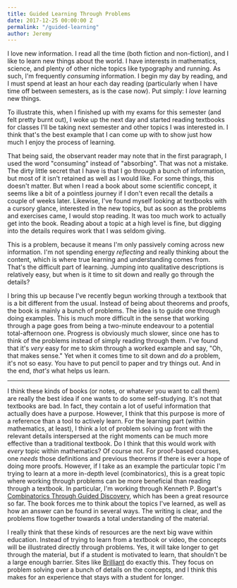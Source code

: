 ```yaml
---
title: Guided Learning Through Problems
date: 2017-12-25 00:00:00 Z
permalink: "/guided-learning"
author: Jeremy
---
```


I love new information. I read all the time (both fiction and non-fiction), and I like to learn new things about the world. I have interests in mathematics, science, and plenty of other niche topics like typography and running. As such, I'm frequently *consuming* information. I begin my day by reading, and I must spend at least an hour each day reading (particularly when I have time off between semesters, as is the case now). Put simply: I *love* learning new things.

To illustrate this, when I finished up with my exams for this semester (and felt pretty burnt out), I woke up the next day and started reading textbooks for classes I'll be taking next semester and other topics I was interested in. I think that's the best example that I can come up with to show just how much I enjoy the process of learning.

That being said, the observant reader may note that in the first paragraph, I used the word "consuming" instead of "absorbing". That was not a mistake. The dirty little secret that I have is that I go through a bunch of information, but most of it isn't retained as well as I would like. For some things, this doesn't matter. But when I read a book about some scientific concept, it seems like a bit of a pointless journey if I don't even recall the details a couple of weeks later. Likewise, I've found myself looking at textbooks with a cursory glance, interested in the new topics, but as soon as the problems and exercises came, I would stop reading. It was too much work to actually get into the book. Reading about a topic at a high level is fine, but digging into the details requires work that I was seldom giving.

This is a problem, because it means I'm only passively coming across new information. I'm not spending energy *reflecting* and really thinking about the content, which is where true learning and understanding comes from. That's the difficult part of learning. Jumping into qualitative descriptions is relatively easy, but when is it time to sit down and really go through the details?

I bring this up because I've recently begun working through a textbook that is a bit different from the usual. Instead of being about theorems and proofs, the book is mainly a bunch of problems. The idea is to guide one through doing examples. This is much more difficult in the sense that working through a page goes from being a two-minute endeavour to a potential total-afternoon one. Progress is obviously much slower, since one has to think of the problems instead of simply reading through them. I've found that it's *very* easy for me to skim through a worked example and say, "Oh, that makes sense." Yet when it comes time to sit down and *do* a problem, it's not so easy. You have to put pencil to paper and try things out. And in the end, *that's* what helps us learn.

---

I think these kinds of books (or notes, or whatever you want to call them) are really the best idea if one wants to do some self-studying. It's not that textbooks are bad. In fact, they contain a lot of useful information that actually does have a purpose. However, I think that this purpose is more of a reference than a tool to actively learn. For the learning part (within mathematics, at least), I think a lot of problem solving up front with the relevant details interspersed at the right moments can be much more effective than a traditional textbook. Do I think that this would work with *every* topic within mathematics? Of course not. For proof-based courses, one *needs* those definitions and previous theorems if there is ever a hope of doing more proofs. However, if I take as an example the particular topic I'm trying to learn at a more in-depth level (combinatorics), this is a great topic where working through problems can be more beneficial than reading through a textbook. In particular, I'm working through Kenneth P. Bogart's [Combinatorics Through Guided Discovery](https://www.math.dartmouth.edu/news-resources/electronic/kpbogart/), which has been a great resource so far. The book forces me to think about the topics I've learned, as well as how an answer can be found in several ways. The writing is clear, and the problems flow together towards a total understanding of the material.

I really think that these kinds of resources are the next big wave within education. Instead of trying to learn from a textbook or video, the concepts will be illustrated directly through problems. Yes, it will take longer to get through the material, but if a student is motivated to learn, that shouldn't be a large enough barrier. Sites like [Brilliant](https://www.brilliant.org) do exactly this. They focus on problem solving over a bunch of details on the concepts, and I think this makes for an experience that stays with a student for longer.